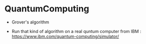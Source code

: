 # QuantumComputing

* Grover's algorithm

* Run that kind of algorithm on a real quntum computer from IBM : https://www.ibm.com/quantum-computing/simulator/
